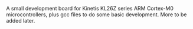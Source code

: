A small development board for Kinetis KL26Z series ARM Cortex-M0 microcontrollers, plus gcc files to do some basic development. More to be added later.
